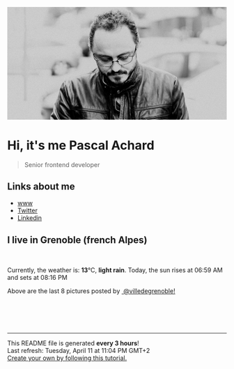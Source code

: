 ![Pascal Achard](./images/photo-pascal-achard.jpg)
# Hi, it's me Pascal Achard
> Senior frontend developer

## Links about me
- [www](https://www.pascal-achard.com)
- [Twitter](https://twitter.com/botmaster)
- [Linkedin](http://www.linkedin.com/in/pascal-achard)


## I live in Grenoble (french Alpes)
<img src="https://openweathermap.org/img/wn/10n@2x.png" alt="">

Currently, the weather is: **13**°C, **light rain**.
Today, the sun rises at 06:59 AM and sets at 08:16 PM

Above are the last 8 pictures posted by <a href="https://www.instagram.com/villedegrenoble/" target="_blank"><img alt="" src="https://upload.wikimedia.org/wikipedia/commons/thumb/e/e7/Instagram_logo_2016.svg/1024px-Instagram_logo_2016.svg.png" width="20"/> @villedegrenoble!</a>

<p style="display: flex; flex-wrap: wrap; gap: 20px;">
        <img src="https://cdn1.picuki.com/hosted-by-instagram/q/0exhNuNYnjBGZDHIdN5WmL9I2Pk2GAlRNecaS7j0nyZiNxIsbHWB58ltwdev%7C%7CDlyKw1oASyLfzxp4oMpUF1XZFN4PULZQLKKTTpT6aieUuzN0jJi9Z9klbw3LXMcYnSs98QrVAmYdSgIGaYDG7uo%7C%7CesJ+fntcj8Nry2bPL0T9zJBpY6uSKVKz8B13bHR1Bv9vdBhYgJE8VQpMBQhrM7Oqz0YXfm+NMJjqvU6F%7C%7CkKhMZL7e3tnyv2H2g+PVFwFA+cu5+czr9Swxzmdwo382L6Y6MyP2JItgXtuh0QirMqgbeXMcto3fNlkI%7C%7CmHWVXSE1KhjVP1pe+lX6aJTXv0EsPkzDs47WQedcU8ZfDANbKePaw2jCQR4bSF4sVTHVeGdvhbAjVduaeIMR1maJhNtVF5hi69VvrIOPV%7C%7CjEnUHN1jTe0H5t0HqWbwP728A==.jpeg" alt="" width="200"/>
        <img src="https://cdn1.picuki.com/hosted-by-instagram/q/0exhNuNYnjBGZDHIdN5WmL9I2Pk2GAlRNecaS7j0nyZiNxIsbHWB58ltwdev%7C%7CDlyKw1oASyLfztg5YoiVFlTZFN+NUDcSbOOSzhS6K2cUejN0DZg8pNkk74xKHcWYn6m9sctXAmYdSgIGaYDG7uo%7C%7Ceke+uXucjcBoDCMNbBEmzdttdCwFahlza4lsfe4kx2xu5xncG114WNxahlw5OLUqQUCSKn5PN1gpKZlR7pCjMsS5Lujymu+H2xkfWx9Ez7RtI7V2dENhhzrdSFlqjHyAZY1LHMRiVbmohs14pQ+uZz7ZbRM4cEMm5jSZCACW2E2hjtfwZftgALsSUGImUBRwT2Ej+b3ffZ79sXPBPW+DOO7+XPEV7TqIbB2azccAcX%7C%7CS2feCPq8Es1LoaJwBsxL3WmR%7C%7CjCxS+Ck7VV+AWgc12eqXMYoEbuiyqyb4X7U32WIpFZpkg==.jpeg" alt="" width="200"/>
        <img src="https://cdn1.picuki.com/hosted-by-instagram/q/0exhNuNYnjBGZDHIdN5WmL9I2Pk2GAlRNucaS7j0nyZiNxIsbHWB58ltwdGn%7C%7CDh6Kwh9HS+Lfztg5Y0rUVtVZFN8OkTaTLSNTz9d6q2cV+nN2zNu959pnbg2L3EfYHKt9sooOzjYMTIfQeoEH%7C%7Cb2rvUV+%7C%7CPwajcHuDWTNuUtzCVG%7C%7CMm0X51wm8Rm3ayEv0Pxto0%7C%7CNylL9XkgKQcursrV%7C%7CndYEvL+M4Byp6JzSPkCj9ND1OHtpCa5BTB7Kzo4KD6chYTJnLMykhLudwps73mpbogDdkohjmqU8RM1v9EPp7TzN916+98ZkIGRT2UFAjsm8lJhmMntxxzsbkT79HBtkGqe+ISmXdA29ZfUDr7FX%7C%7CPf2HLPepTrFehOU1k4U9mHZ1LkLMqhQcdcy90bT65sgHjstjmzd4%7C%7Cn1RcsXDNO0maJ.jpeg" alt="" width="200"/>
        <img src="https://cdn1.picuki.com/hosted-by-instagram/q/0exhNuNYnjBGZDHIdN5WmL9I2Pk2GAlRNecaS7j0nyZiNxIsbHWB58ltwdev%7C%7CDlyKw1oASyLfzxp5YssUllUZFN4OEzaS7aJSz1S7qqaXOrN1TRi9J9inLw3KX0YYXSv9sslUAmYdSgIGaYDG7uo%7C%7CesJ+fjrcjcFrjOMNbRKmDdttdCwFahlza4lsfe4kx2xu5xncG114WNxahlw5OLUqQUCSKn5PN1gpKZlR7pCjMsS5Lujymu+H2xkfWx9Ez7RtI7V2dENhhzrdSFlqjH+AZY1LHMRiVbmpSYzh7Z%7C%7CkN2AN5pM4cEOuvHNVCACW2E2hjtfwZftgALsSUGImUBRwT2Ej+b3ffZ79sXPBPW8ZYv87RvOQrztPa0ZZUk8EqmPQ0X5OaWxLZ1Vhq9dRNwc+EmR4BG+bOP%7C%7C7VV+AWgc12eqX8YiEbuiyqyb4X7U32WIpFZpkg==.jpeg" alt="" width="200"/>
        <img src="https://cdn1.picuki.com/hosted-by-instagram/q/0exhNuNYnjBGZDHIdN5WmL9I2Pk2GAlRNucaS7j0nyZiNxIsbHWB58ltwdev%7C%7CDlyKw1oASyLfztg5IgqWFxRZFN4P0XeT7eJSD9T6KqeU4Ck1z1n85Jpnbk8K3YWZ3Ku%7C%7C8AoOzjYMTIfQeoEH%7C%7Cb2rvUW+%7C%7CzwbTYMri2TNL1KyQlWotfpUrJy9ZRzt52U1h+189JldAJZ+jtvdBFundPZlTIeAf3+Idp1orN2S%7C%7CkKhtAKv6K81SO2ECMseW16GX6Rv5+HoOAAuiDpYGhpqzLheKc4EEMWggizoyETs4Yokq2LEaxVgPUqmYzHCmMDUjFKiCU%7C%7Ck8SqtgLsSUHv3EBQnjeel%7C%7CW+eqN29qrRI9DFcOm62zTwXp7mP41dUFwkL%7C%7CnecQ%7C%7COKOyiDpFoqYB5L6lj9kng0iWfZaLjmhx0WWMe0BXeLrAgBcKTx5C3+3ON2juK8VU5.jpeg" alt="" width="200"/>
        <img src="https://cdn1.picuki.com/hosted-by-instagram/q/0exhNuNYnjBGZDHIdN5WmL9I2Pk2GAlRNecaS7j0nyZiNxIsbHWB58ltwdGn%7C%7CDh6Kwh9HS+Lfzxp44MoUVVSZFd+P0XXSLWPSDlQ6amZU4Cr0jRj%7C%7CZdil74wJHYaY3am9cctOzjYMTIfQeoEH%7C%7Cb2rvUV+fvwaTIFuDaWNOUtzCVG%7C%7CMm0X51wm8Rm3ayEv0Pxto0%7C%7CNylL9XkgKQcursrV%7C%7CndbEvL+M4Byp6JzSPkCj9ND1OHtpCa5BTB7Kzs4KD6chYTJnLMOyCnnUBkCo3SBE4gDd1YusU+u8RM1v9EPp7TzN916+98ZkIGRT2UFAjsm8lJhmMntxxzsbkOo3mp8wGeBzomZd%7C%7CsvjoH0EdGPavi7%7C%7CXjTRrvPG65kSVkhNt36V0XabfiXQcdcy90bT68cjwzntjmzd4%7C%7Cn1RcsXDNO0maJ.jpeg" alt="" width="200"/>
        <img src="https://cdn1.picuki.com/hosted-by-instagram/q/0exhNuNYnjBGZDHIdN5WmL9I2Pk2GAlRNucaS7j0nyZiNxIsbHWB58ltwdev%7C%7CDlyKw1oASyLfzxp4oguU1VUZFdzPU3WTbOPSjxS6a+eUICl0D1i95RplLcyLXQZYHSm%7C%7C8cpOzjYMTIfQeoEH%7C%7Cb2rvUW+%7C%7CvwbTYBoy2TNLBHyQlWotfpUrJy9ZRxt52U1h+189JldHt1%7C%7CGgeLF11q9PJvjsNTvX9fMh4sq4jC+VCjMkEpensmCG2X2MvbyhBGTOguYrVwr9T1WXXejYH9GmkGqQ8ImM%7C%7Cp16w4Bwik7QRmJPyA6Mr3Po17IH4fTcED3tKhjVPsdK+lCGQPy38mUxanjCD%7C%7CZK3UOY19YzECaC4GOG+2hHPYZ%7C%7CfIa9HYnk4VOnFUQiICdyQV9hSm5tFN8lWjknz%7C%7CwPgIuSnhUZSIBAMvDqIM4F5R6DFwqv1oHU=.jpeg" alt="" width="200"/>
        <img src="https://cdn1.picuki.com/hosted-by-instagram/q/0exhNuNYnjBGZDHIdN5WmL9I2Pk2GAlRNecaS7j0nyZiNxIsbHWB58ltwdev%7C%7CDlyKw1oASyLfzxp4okjVFtUZFB7PkPZTbCLRD9X6qWYXYCh2j1k8ZdmkL03LX0ZZXWu8cIoOzjYMTIfQeoEH%7C%7Cb2rvUW+%7C%7C7wbTYNpi2TNLxCyQlWotfpUrJy9ZRzt52U1h+189JldAJZ+jtvdBFundPZlTIeAf3+Idp1orN2S%7C%7CkKhtAKv6K%7C%7C1SO2ECMseW16GX6Rv5+HoOAAuiDpYGhpqzjheKc4EEMWggiNlBcno4kKxZ2LYKxVlNRplrbZCmMDUjFKiCU%7C%7Ck8SqtgLsSUHv3EBQnjeel%7C%7CW+eqN29qrRI9KXV4L41gDzSZXXDKJ%7C%7CVyxbWcyHUVvVEa2vBvdMj9l8RcJ8wQ2HwDLsIbPVmhx0WWMe0BXeKbYkBcKTx5C3+3ON2juK8VU5.jpeg" alt="" width="200"/>
</p>

------------
<p>This README file is generated <b>every 3 hours</b>!
    <br />Last refresh: Tuesday, April 11 at 11:04 PM GMT+2
    <br /><a href="https://medium.com/@th.guibert/how-to-create-a-self-updating-readme-md-for-your-github-profile-f8b05744ca91">Create your own by following this tutorial.</a>
</p>
<p><a href="https://github.com/botmaster/botmaster/actions/workflows/main.yaml"><img alt="" src="https://github.com/botmaster/botmaster/actions/workflows/main.yaml/badge.svg" /></a></p>

